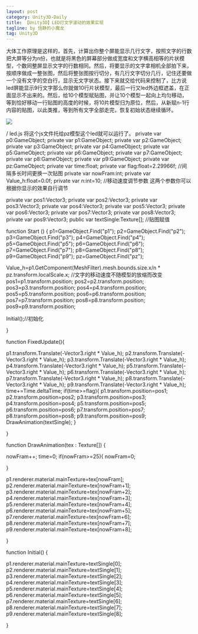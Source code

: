 ```yaml
---
layout: post
category: Unity3D-Daily
title: 【Unity3D】LED灯文字滚动的效果实现
tagline: by 恬静的小魔龙
tag: Unity3D
---
```


大体工作原理是这样的，首先，计算出你整个屏能显示几行文字，按照文字的行数把大屏等分为n份，也就是将黑色的屏幕部分做成宽度和文字横高相等的片状模型，个数同整屏显示文字的行数相同。然后，将要显示的文字拿相机全部拍下来，按顺序做成一整张图，然后将整张图按行切分，有几行文字切分几行，记住还要做一个没有文字的空白行，显示无文字状态。接下来就交给代码来控制了，比方说led屏能显示9行文字那么你就做10行片状模型，最后一行又led外边框遮盖，在正面显示不出来的。然后，给10个模型赋贴图，并让10个模型一起向上均匀移动，等到恰好移动一行贴图的高度的时候，将10片模型归为原位，然后，从新赋n-1行内容的贴图，以此类推，等到所有文字全部走完，恢复初始状态继续循环。


<img src="http://img.blog.csdn.net/20171028171632485?watermark/2/text/aHR0cDovL2Jsb2cuY3Nkbi5uZXQvcTc2NDQyNDU2Nw==/font/5a6L5L2T/fontsize/400/fill/I0JBQkFCMA==/dissolve/70/gravity/SouthEast"></img>

/   led.js 将这个js文件托给pz模型这个led就可以运行了。
private var p0:GameObject;
private var p1:GameObject;
private var p2:GameObject;
private var p3:GameObject;
private var p4:GameObject;
private var p5:GameObject;
private var p6:GameObject;
private var p7:GameObject;
private var p8:GameObject;
private var p9:GameObject;
private var pz:GameObject;
private var time:float;
private var flag:float=2.29966f;  //间隔多长时间更换一次贴图
private var nowFram:int;
private var Value_h:float=0.0f;
private var n:int=10;        //移动速度调节参数           这两个参数你可以根据你显示的效果自行调节

private var pos1:Vector3;
private var pos2:Vector3;
private var pos3:Vector3;
private var pos4:Vector3;
private var pos5:Vector3;
private var pos6:Vector3;
private var pos7:Vector3;
private var pos8:Vector3;
private var pos9:Vector3;
public var textSingle:Texture[];  //贴图赋值

function Start () {
p1=GameObject.Find("p1");
p2=GameObject.Find("p2");
p3=GameObject.Find("p3");
p4=GameObject.Find("p4");
p5=GameObject.Find("p5");
p6=GameObject.Find("p6");
p7=GameObject.Find("p7");
p8=GameObject.Find("p8");
p9=GameObject.Find("p9");
pz=GameObject.Find("pz");
      
 Value_h=p1.GetComponent(MeshFilter).mesh.bounds.size.x/n * pz.transform.localScale.x;  //文字的移动速度不随模型的放缩而改变
  pos1=p1.transform.position;
    pos2=p2.transform.position;
      pos3=p3.transform.position;
        pos4=p4.transform.position;
          pos5=p5.transform.position;
            pos6=p6.transform.position;
              pos7=p7.transform.position;
                pos8=p8.transform.position;
                  pos9=p9.transform.position;                 


Initial();//初始化

}


function FixedUpdate(){
 
p1.transform.Translate(-Vector3.right * Value_h);
p2.transform.Translate(-Vector3.right * Value_h);
p3.transform.Translate(-Vector3.right * Value_h);
p4.transform.Translate(-Vector3.right * Value_h);
p5.transform.Translate(-Vector3.right * Value_h);
p6.transform.Translate(-Vector3.right * Value_h);
p7.transform.Translate(-Vector3.right * Value_h);
p8.transform.Translate(-Vector3.right * Value_h);
p9.transform.Translate(-Vector3.right * Value_h);
time+=Time.deltaTime;
if(time>=flag){
p1.transform.position=pos1;
p2.transform.position=pos2;
p3.transform.position=pos3;
p4.transform.position=pos4;
p5.transform.position=pos5;
p6.transform.position=pos6;
p7.transform.position=pos7;
p8.transform.position=pos8;
p9.transform.position=pos9;
DrawAnimation(textSingle);
 }
 
}

function DrawAnimation(tex : Texture[])
{ 
   
   nowFram++;
   time=0;
   if(nowFram>=25){
     nowFram=0;
   
   }
  
   p1.renderer.material.mainTexture=tex[nowFram];
   p2.renderer.material.mainTexture=tex[nowFram+1];
    p3.renderer.material.mainTexture=tex[nowFram+2];
     p4.renderer.material.mainTexture=tex[nowFram+3];
      p5.renderer.material.mainTexture=tex[nowFram+4];
       p6.renderer.material.mainTexture=tex[nowFram+5];
        p7.renderer.material.mainTexture=tex[nowFram+6];
         p8.renderer.material.mainTexture=tex[nowFram+7];
          p9.renderer.material.mainTexture=tex[nowFram+8];
          
}


function Initial()
{


 p1.renderer.material.mainTexture=textSingle[0];
 p2.renderer.material.mainTexture=textSingle[1];
 p3.renderer.material.mainTexture=textSingle[2];
 p4.renderer.material.mainTexture=textSingle[3];
 p5.renderer.material.mainTexture=textSingle[4];
 p6.renderer.material.mainTexture=textSingle[5];
 p7.renderer.material.mainTexture=textSingle[6];
 p8.renderer.material.mainTexture=textSingle[7];
 p9.renderer.material.mainTexture=textSingle[8];


}
